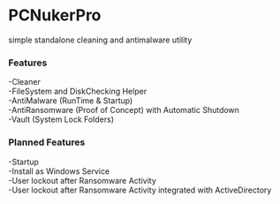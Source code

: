 # PCNukerPro
 simple standalone cleaning and antimalware utility
 
 ### Features
 -Cleaner <br/>
 -FileSystem and DiskChecking Helper <br/>
 -AntiMalware (RunTime & Startup) <br/>
 -AntiRansomware (Proof of Concept) with Automatic Shutdown <br/>
 -Vault (System Lock Folders) <br/>
 
 ### Planned Features
 -Startup <br/>
 -Install as Windows Service <br/>
 -User lockout after Ransomware Activity <br/>
 -User lockout after Ransomware Activity integrated with ActiveDirectory <br/>

